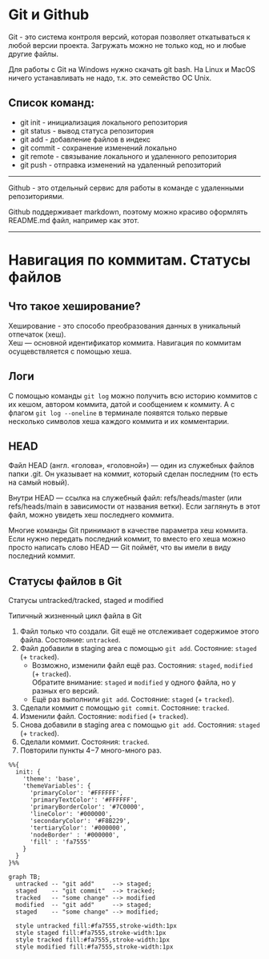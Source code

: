 # Git и Github<br>


Git - это система контроля версий, которая позволяет откатываться к любой версии проекта. Загружать можно не только код, но и любые другие файлы.<br>

Для работы с Git на Windows нужно скачать git bash. На Linux и MacOS ничего устанавливать не надо, т.к. это семейство ОС Unix.<br>

## Список команд:<br>
- git init - инициализация локального репозитория
- git status - вывод статуса репозитория
- git add - добавление файлов в индекс
- git commit - сохранение изменений локально
- git remote - связывание локального и удаленного репозитория
- git push - отправка изменений на удаленный репозиторий

----

Github - это отдельный сервис для работы в команде с удаленными репозиториями.<br>

Github поддерживает markdown, поэтому можно красиво оформлять README.md файл, например как этот.<br>

----

# Навигация по коммитам. Статусы файлов<br>

## Что такое хеширование?<br>

Хеширование - это способо преобразования данных в уникальный отпечаток (хеш).<br>
Хеш — основной идентификатор коммита. Навигация по коммитам осущевствляется с помощью хеша.<br>

## Логи<br>

С помощью команды `git log` можно получить всю историю коммитов с их кешом, автором коммита, датой и сообщением к коммиту. А с флагом `git log --oneline` в терминале появятся только первые несколько символов хеша каждого коммита и их комментарии.<br>

## HEAD<br>

Файл HEAD (англ. «голова», «головной») — один из служебных файлов папки .git. Он указывает на коммит, который сделан последним (то есть на самый новый).<br>

Внутри HEAD — ссылка на служебный файл: refs/heads/master (или refs/heads/main в зависимости от названия ветки). Если заглянуть в этот файл, можно увидеть хеш последнего коммита.<br>

Многие команды Git принимают в качестве параметра хеш коммита. Если нужно передать последний коммит, то вместо его хеша можно просто написать слово HEAD — Git поймёт, что вы имели в виду последний коммит.<br>

## Статусы файлов в Git<br>

Статусы untracked/tracked, staged и modified<br>

Типичный жизненный цикл файла в Git<br>

1. Файл только что создали. Git ещё не отслеживает содержимое этого файла. Состояние: `untracked`.
2. Файл добавили в staging area с помощью `git add`. Состояние: `staged` (+ `tracked`).
	- Возможно, изменили файл ещё раз. Состояния: `staged`, `modified` (+ `tracked`).<br>Обратите внимание: `staged` и `modified` у одного файла, но у разных его версий.
	- Ещё раз выполнили `git add`. Состояние: `staged` (+ `tracked`).
3. Сделали коммит с помощью `git commit`. Состояние: `tracked`.
4. Изменили файл. Состояние: `modified` (+ `tracked`).
5. Снова добавили в staging area с помощью `git add`. Состояния: `staged` (+ `tracked`).
6. Сделали коммит. Состояния: `tracked`.
7. Повторили пункты 4−7 много-много раз.

```mermaid
%%{
  init: {
    'theme': 'base',
    'themeVariables': {
      'primaryColor': '#FFFFFF',
      'primaryTextColor': '#FFFFFF',
      'primaryBorderColor': '#7C0000',
      'lineColor': '#000000',
      'secondaryColor': '#F8B229',
      'tertiaryColor': '#000000',
      'nodeBorder' : '#000000',
      'fill' : 'fa7555'
    }
  }
}%%

graph TB;
  untracked -- "git add"     --> staged;
  staged    -- "git commit"  --> tracked;
  tracked   -- "some change" --> modified
  modified  -- "git add"     --> staged;
  staged    -- "some change" --> modified;

  style untracked fill:#fa7555,stroke-width:1px
  style staged fill:#fa7555,stroke-width:1px
  style tracked fill:#fa7555,stroke-width:1px
  style modified fill:#fa7555,stroke-width:1px
```

